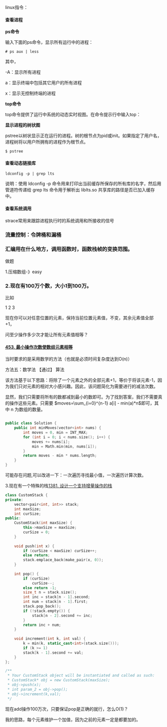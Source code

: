 linux指令：

#### 查看进程

**ps命令**

输入下面的ps命令，显示所有运行中的进程：

```
# ps aux | less
```

其中，

-A：显示所有进程

a：显示终端中包括其它用户的所有进程

x：显示无控制终端的进程

**top命令**

top命令提供了运行中系统的动态实时视图。在命令提示行中输入top：

**显示进程的树状图**

pstree以树状显示正在运行的进程。树的根节点为pid或init。如果指定了用户名，进程树将以用户所拥有的进程作为根节点。

```
$ pstree
```



#### 查看动态链接库

```
ldconfig -p | grep lts
```

说明：使用 ldconfig -p 命令用来打印出当前缓存所保存的所有库的名字，然后用管道符传递给 grep lts 命令用于解析出 liblts.so 共享库的路径是否已加入缓存中。

#### 查看系统调用

strace常用来跟踪进程执行时的系统调用和所接收的信号



### 流量控制：令牌桶和漏桶

### 汇编用在什么地方，调用函数时，函数栈帧的变换范围。



做题

1.压缩数组-》easy

### 2.现在有100万个数，大小1到100万。

比如 

1 2 3

现在你可以对任意位置的元素，保持当前位置元素值，不变，其余元素值全部+1，

问至少操作多少次才能让所有元素值相等？

#### [453. 最小操作次数使数组元素相等](https://leetcode-cn.com/problems/minimum-moves-to-equal-array-elements/)

当时要求的是采用数学的方法（也就是必须时间复杂度达到O(n)）

方法五：数学法 【通过】
算法

该方法基于以下思路：将除了一个元素之外的全部元素+1，等价于将该元素-1，因为我们只对元素的相对大小感兴趣。因此，该问题简化为需要进行的减法次数。

显然，我们只需要将所有的数都减到最小的数即可。为了找到答案，我们不需要真的操作这些元素。只需要 $moves=\sum_{i=0}^{n-1} a[i] - min(a)*n$即可，其中 n 为数组的数量。

```c++

public class Solution {
    public int minMoves(vector<int> nums) {
        int moves = 0, min = INT_MAX;
        for (int i = 0; i < nums.size(); i++) {
            moves += nums[i];
            min = Math.min(min, nums[i]);
        }
        return moves - min * nums.length;
    }
}

```

可能存在问题,可以改进一下：一次遍历寻找最小值，一次遍历计算次数。











3.现在有一个特殊的栈[1381. 设计一个支持增量操作的栈](https://leetcode-cn.com/problems/design-a-stack-with-increment-operation/)

```c++
class CustomStack {
private:
    vector<pair<int, int>> stack;
    int maxSize;
    int curSize;
public:
    CustomStack(int maxSize) {
        this->maxSize = maxSize;
        curSize = 0;
    }
    
    void push(int x) {
        if (curSize < maxSize) curSize++;
        else return;
        stack.emplace_back(make_pair(x, 0));
    }
    
    int pop() {
        if (curSize)
            curSize--;
        else return -1;
        size_t n = stack.size();
        int inc = stack[n - 1].second;
        int num = stack[n - 1].first;
        stack.pop_back();
        if (!stack.empty()) {
            stack[n - 2].second += inc;
        }
        return inc + num;
    }
    
    void increment(int k, int val) {
        k = min(k, static_cast<int>(stack.size()));
        if (k >= 1)
        stack[k - 1].second += val;
    }
};

/**
 * Your CustomStack object will be instantiated and called as such:
 * CustomStack* obj = new CustomStack(maxSize);
 * obj->push(x);
 * int param_2 = obj->pop();
 * obj->increment(k,val);
 */
```

现在add操作100万次，只要保证pop是正确的就行，怎么O(1)？



我的思路，每个元素维护一个加值，因为之前的元素一定是都要加的。









